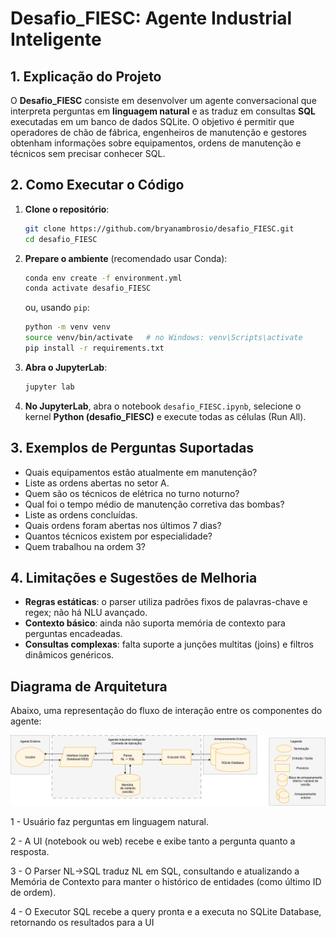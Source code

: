# Desafio\_FIESC: Agente Industrial Inteligente

## 1. Explicação do Projeto

O **Desafio\_FIESC** consiste em desenvolver um agente conversacional que interpreta perguntas em **linguagem natural** e as traduz em consultas **SQL** executadas em um banco de dados SQLite. O objetivo é permitir que operadores de chão de fábrica, engenheiros de manutenção e gestores obtenham informações sobre equipamentos, ordens de manutenção e técnicos sem precisar conhecer SQL.

## 2. Como Executar o Código

1. **Clone o repositório**:

   ```bash
   git clone https://github.com/bryanambrosio/desafio_FIESC.git
   cd desafio_FIESC
   ```

2. **Prepare o ambiente** (recomendado usar Conda):

   ```bash
   conda env create -f environment.yml
   conda activate desafio_FIESC
   ```

   ou, usando `pip`:

   ```bash
   python -m venv venv
   source venv/bin/activate   # no Windows: venv\Scripts\activate
   pip install -r requirements.txt
   ```

3. **Abra o JupyterLab**:

   ```bash
   jupyter lab
   ```

4. **No JupyterLab**, abra o notebook `desafio_FIESC.ipynb`, selecione o kernel **Python (desafio\_FIESC)** e execute todas as células (Run All).

## 3. Exemplos de Perguntas Suportadas

* Quais equipamentos estão atualmente em manutenção?
* Liste as ordens abertas no setor A.
* Quem são os técnicos de elétrica no turno noturno?
* Qual foi o tempo médio de manutenção corretiva das bombas?
* Liste as ordens concluídas.
* Quais ordens foram abertas nos últimos 7 dias?
* Quantos técnicos existem por especialidade?
* Quem trabalhou na ordem 3?

## 4. Limitações e Sugestões de Melhoria

* **Regras estáticas**: o parser utiliza padrões fixos de palavras-chave e regex; não há NLU avançado.
* **Contexto básico**: ainda não suporta memória de contexto para perguntas encadeadas.
* **Consultas complexas**: falta suporte a junções multitas (joins) e filtros dinâmicos genéricos.

## Diagrama de Arquitetura

Abaixo, uma representação do fluxo de interação entre os componentes do agente:

<p align="center">
  <img src="Diagrama1.png" alt="Diagrama de Arquitetura" width="600"/>
</p>

1 - Usuário faz perguntas em linguagem natural.

2 - A UI (notebook ou web) recebe e exibe tanto a pergunta quanto a resposta.

3 - O Parser NL→SQL traduz NL em SQL, consultando e atualizando a Memória de Contexto para manter o histórico de entidades (como último ID de ordem).

4 - O Executor SQL recebe a query pronta e a executa no SQLite Database, retornando os resultados para a UI
